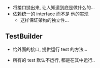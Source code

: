 -   将接口抛出来, 让人知道到底是做什么的...
-   依赖统一的 interface 而不是 他的实现
    -   这样保证架构的独立性...

## TestBuilder

-   给外面的接口, 提供运行 test 的方法...

-   所有的 test 默认不运行, 都是在其中运行..
